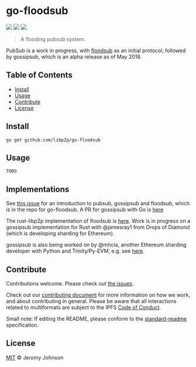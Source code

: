 # go-floodsub

[![](https://img.shields.io/badge/made%20by-Protocol%20Labs-blue.svg?style=flat-square)](http://ipn.io)
[![](https://img.shields.io/badge/project-libp2p-blue.svg?style=flat-square)](http://github.com/libp2p/libp2p)
[![](https://img.shields.io/badge/freenode-%23ipfs-blue.svg?style=flat-square)](http://webchat.freenode.net/?channels=%23ipfs)

> A flooding pubsub system.

PubSub is a work in progress, with [floodsub](https://github.com/libp2p/go-floodsub/) as an initial protocol, followed by gossipsub, which is an alpha release as of May 2018.

## Table of Contents

- [Install](#install)
- [Usage](#usage)
- [Contribute](#contribute)
- [License](#license)

## Install

```
go get github.com/libp2p/go-floodsub
```

## Usage

```
TODO
```

## Implementations

See [this issue](https://github.com/libp2p/go-floodsub/issues/77) for an introduction to pubsub, gossipsub and floodsub, which is in the repo for go-floodsub. A PR for gossipsub with Go is [here](https://github.com/libp2p/go-floodsub/pull/67)

The rust-libp2p implementation of floodsub is [here](https://github.com/libp2p/rust-libp2p/search?utf8=%E2%9C%93&q=floodsub&type=). Work is in progress on a gossipsub implementation for Rust with @jamesray1 from Drops of Diamond (which is developing sharding for Ethereum).

gossipsub is also being worked on by @mhcia, another Ethereum sharding developer with Python and Trinity/Py-EVM, e.g. see [here](https://github.com/libp2p/libp2p/issues/33#issuecomment-392140536).

## Contribute

Contributions welcome. Please check out [the issues](https://github.com/libp2p/go-floodsub/issues).

Check out our [contributing document](https://github.com/libp2p/community/blob/master/contributing.md) for more information on how we work, and about contributing in general. Please be aware that all interactions related to multiformats are subject to the IPFS [Code of Conduct](https://github.com/ipfs/community/blob/master/code-of-conduct.md).

Small note: If editing the README, please conform to the [standard-readme](https://github.com/RichardLitt/standard-readme) specification.

## License

[MIT](LICENSE) © Jeromy Johnson
